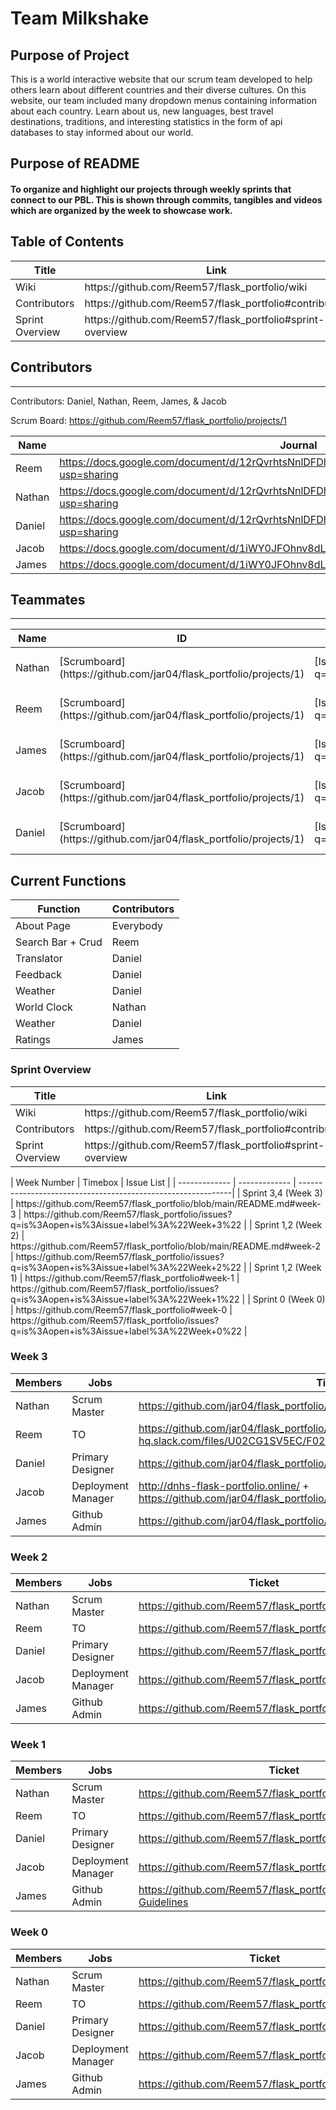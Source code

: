 # Team Milkshake

## Purpose of Project
This is a world interactive website that our scrum team developed to help others learn about different countries and their diverse cultures. On this website, our team included many dropdown menus containing information about each country. Learn about us, new languages, best travel destinations, traditions, and interesting statistics in the form of api databases to stay informed about our world.

## Purpose of README
#### To organize and highlight our projects through weekly sprints that connect to our PBL. This is shown through commits, tangibles and videos which are organized by the week to showcase work.

## Table of Contents
<table>
  <thead>
    <tr>
      <th>Title</th>
      <th>Link</th>
    </tr>
  </thead>
  <tbody>
    <tr>
      <td>Wiki</td>
      <td href="https://github.com/Reem57/flask_portfolio/wiki" >https://github.com/Reem57/flask_portfolio/wiki</td>
    </tr>
    <tr>
      <td>Contributors</td>
      <td href="https://github.com/Reem57/flask_portfolio#contributors" >https://github.com/Reem57/flask_portfolio#contributors</td>
    </tr>
    <tr>
      <td>Sprint Overview</td>
      <td href="https://github.com/Reem57/flask_portfolio#sprint-overview" >https://github.com/Reem57/flask_portfolio#sprint-overview</td>
    </tr>
  </tbody>
</table>

## Contributors
---------------------------------------

Contributors: Daniel, Nathan, Reem, James, & Jacob

Scrum Board: https://github.com/Reem57/flask_portfolio/projects/1

| Name             | Journal                                                                                                      |
| ---------------- | ------------------------------------------------------------------------------------------------------------ |
|  Reem | https://docs.google.com/document/d/12rQvrhtsNnlDFDhkCI9sT8w7fTD3y-4FW6W8LPLuf9w/edit?usp=sharing |
|  Nathan | https://docs.google.com/document/d/12rQvrhtsNnlDFDhkCI9sT8w7fTD3y-4FW6W8LPLuf9w/edit?usp=sharing |
|  Daniel | https://docs.google.com/document/d/12rQvrhtsNnlDFDhkCI9sT8w7fTD3y-4FW6W8LPLuf9w/edit?usp=sharing |
|  Jacob | https://docs.google.com/document/d/1iWY0JFOhnv8dLGOX7WXPdvvbnUYI_WglTmJvhG3r4QQ/edit |
|  James | https://docs.google.com/document/d/1iWY0JFOhnv8dLGOX7WXPdvvbnUYI_WglTmJvhG3r4QQ/edit |

## Teammates
---------------------------------------
<table>
  <thead>
    <tr>
      <th>Name</th>
      <th>ID</th>
      <th>Scrumboard</th>
      <th>Issues</th>
      <th>Commits</th>
      <th>Profile</th>
    </tr>
  </thead>
  <tbody>
    <tr>
      <td>Nathan</td>
      <td>[Scrumboard](https://github.com/jar04/flask_portfolio/projects/1)</td>
      <td>[Issue](https://github.com/jar04/flask_portfolio/issues?q=is%3Aopen+is%3Aissue+author%3AProRichyMan+assignee%3AProRichyMan)</td>
      <td>[Commits](https://github.com/jar04/flask_portfolio/commits?author=ProRichyMan)</td>
      <td>[@ProRichyMan](https://github.com/ProRichyMan)</td>
    </tr>
    <tr>
      <td>Reem</td>
      <td>[Scrumboard](https://github.com/jar04/flask_portfolio/projects/1)</td>
      <td>[Issue](https://github.com/jar04/flask_portfolio/issues?q=is%3Aopen+is%3Aissue+author%3AReem57+assignee%3AProRichyMan)</td>
      <td>[Commits](https://github.com/jar04/flask_portfolio/commits?author=Reem57)</td>
      <td>[@Reem57](https://github.com/Reem57)</td>
    </tr><tr>
      <td>James</td>
      <td>[Scrumboard](https://github.com/jar04/flask_portfolio/projects/1)</td>
      <td>[Issue](https://github.com/jar04/flask_portfolio/issues?q=is%3Aopen+is%3Aissue+author%3AJL1080+assignee%3AProRichyMan)</td>
      <td>[Commits](https://github.com/jar04/flask_portfolio/commits?author=JL1080)</td>
      <td>[@JL1080](https://github.com/JL1080)</td>
    </tr><tr>
      <td>Jacob</td>
      <td>[Scrumboard](https://github.com/jar04/flask_portfolio/projects/1)</td>
      <td>[Issue](https://github.com/jar04/flask_portfolio/issues?q=is%3Aopen+is%3Aissue+author%3Ajar04+assignee%3AProRichyMan)</td>
      <td>[Commits](https://github.com/jar04/flask_portfolio/commits?author=jar04)</td>
      <td>[@jar04](https://github.com/jar04)</td>
    </tr><tr>
      <td>Daniel</td>
      <td>[Scrumboard](https://github.com/jar04/flask_portfolio/projects/1)</td>
      <td>[Issue](https://github.com/jar04/flask_portfolio/issues?q=is%3Aopen+is%3Aissue+author%3ADanny4w+assignee%3AProRichyMan)</td>
      <td>[Commits](https://github.com/jar04/flask_portfolio/commits?author=Danny4w)</td>
      <td>[@Danny4w](https://github.com/Danny4w)</td>
    </tr>
  </tbody>
</table>

## Current Functions
<table>
  <thead>
    <tr>
      <th>Function</th>
      <th>Contributors</th>
    </tr>
  </thead>
  <tbody>
    <tr>
      <td>About Page</td>
      <td>Everybody</td>
    </tr>
    <tr>
      <td>Search Bar + Crud</td>
      <td>Reem</td>
    </tr>
    <tr>
      <td>Translator</td>
      <td>Daniel</td>
    </tr>
    <tr>
      <td>Feedback</td>
      <td>Daniel</td>
    </tr>
    <tr>
      <td>Weather</td>
      <td>Daniel</td>
    </tr>
    <tr>
      <td>World Clock</td>
      <td>Nathan</td>
    </tr>
    <tr>
      <td>Weather</td>
      <td>Daniel</td>
    </tr>
    <tr>
      <td>Ratings</td>
      <td>James</td>
    </tr>
  </tbody>
  
</table>

### Sprint Overview
<table>
  <thead>
    <tr>
      <th>Title</th>
      <th>Link</th>
    </tr>
  </thead>
  <tbody>
    <tr>
      <td>Wiki</td>
      <td href="https://github.com/Reem57/flask_portfolio/wiki" >https://github.com/Reem57/flask_portfolio/wiki</td>
    </tr>
    <tr>
      <td>Contributors</td>
      <td href="https://github.com/Reem57/flask_portfolio#contributors" >https://github.com/Reem57/flask_portfolio#contributors</td>
    </tr>
    <tr>
      <td>Sprint Overview</td>
      <td href="https://github.com/Reem57/flask_portfolio#sprint-overview" >https://github.com/Reem57/flask_portfolio#sprint-overview</td>
    </tr>
  </tbody>
</table>
| Week Number   | Timebox       | Issue List                                                   |
| ------------- | ------------- | -------------------------------------------------------------|
|  Sprint 3,4 (Week 3)   | https://github.com/Reem57/flask_portfolio/blob/main/README.md#week-3 |      https://github.com/Reem57/flask_portfolio/issues?q=is%3Aopen+is%3Aissue+label%3A%22Week+3%22       |
|  Sprint 1,2 (Week 2)   | https://github.com/Reem57/flask_portfolio/blob/main/README.md#week-2 |      https://github.com/Reem57/flask_portfolio/issues?q=is%3Aopen+is%3Aissue+label%3A%22Week+2%22       |
|  Sprint 1,2 (Week 1)   | https://github.com/Reem57/flask_portfolio#week-1 |    https://github.com/Reem57/flask_portfolio/issues?q=is%3Aopen+is%3Aissue+label%3A%22Week+1%22       |
|  Sprint 0 (Week 0)   | https://github.com/Reem57/flask_portfolio#week-0 |     https://github.com/Reem57/flask_portfolio/issues?q=is%3Aopen+is%3Aissue+label%3A%22Week+0%22       |

### Week 3
| Members       | Jobs                                                         | Ticket |
| ------------- | -------------------------------------------------------------| ------ |
|  Nathan | Scrum Master | https://github.com/jar04/flask_portfolio/issues |
|  Reem | TO | https://github.com/jar04/flask_portfolio/issues/27 video: (https://cs-p-hq.slack.com/files/U02CG1SV5EC/F02QYS5HC7L/video1141813565_trim.mp4) |
|  Daniel | Primary Designer | https://github.com/jar04/flask_portfolio/issues/20 |
|  Jacob | Deployment Manager | http://dnhs-flask-portfolio.online/ + https://github.com/jar04/flask_portfolio/wiki/Deployment |
|  James | Github Admin | https://github.com/jar04/flask_portfolio/issues/26 |

### Week 2
| Members       | Jobs                                                         | Ticket |
| ------------- | -------------------------------------------------------------| ------ |
|  Nathan | Scrum Master | https://github.com/Reem57/flask_portfolio/issues/11 |
|  Reem | TO | https://github.com/Reem57/flask_portfolio/issues/11 |
|  Daniel | Primary Designer | https://github.com/Reem57/flask_portfolio/issues/11 |
|  Jacob | Deployment Manager | https://github.com/Reem57/flask_portfolio/issues/11 |
|  James | Github Admin | https://github.com/Reem57/flask_portfolio/issues/11 |

### Week 1
| Members       | Jobs                                                         | Ticket |
| ------------- | -------------------------------------------------------------| ------ |
|  Nathan | Scrum Master | https://github.com/Reem57/flask_portfolio/wiki/Policies |
|  Reem | TO | https://github.com/Reem57/flask_portfolio/issues/7 |
|  Daniel | Primary Designer | https://github.com/Reem57/flask_portfolio/wiki/Theme |
|  Jacob | Deployment Manager | https://github.com/Reem57/flask_portfolio/wiki/Deployment |
|  James | Github Admin | https://github.com/Reem57/flask_portfolio/wiki/Contribution-Guidelines |


### Week 0
| Members       | Jobs                                                         | Ticket |
| ------------- | -------------------------------------------------------------| ------ |
|  Nathan | Scrum Master | https://github.com/Reem57/flask_portfolio/projects/1 |
|  Reem | TO | https://github.com/Reem57/flask_portfolio/issues/7 |
|  Daniel | Primary Designer | https://github.com/Reem57/flask_portfolio/issues/3 |
|  Jacob | Deployment Manager | https://github.com/Reem57/flask_portfolio/issues/11 |
|  James | Github Admin | https://github.com/Reem57/flask_portfolio/issues/1 |

